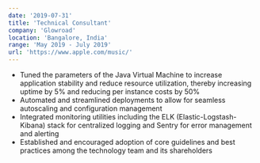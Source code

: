 ```yaml
---
date: '2019-07-31'
title: 'Technical Consultant'
company: 'Glowroad'
location: 'Bangalore, India'
range: 'May 2019 - July 2019'
url: 'https://www.apple.com/music/'
---
```


- Tuned the parameters of the Java Virtual Machine to increase application stability and reduce resource utilization, thereby increasing uptime by 5% and reducing per instance costs by 50%
- Automated and streamlined deployments to allow for seamless autoscaling and configuration management
- Integrated monitoring utilities including the ELK (Elastic-Logstash-Kibana) stack for centralized logging and Sentry for error management and alerting
- Established and encouraged adoption of core guidelines and best practices among the technology team and its shareholders
